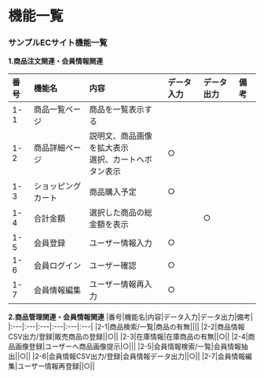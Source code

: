 # 機能一覧
### サンプルECサイト機能一覧
**1.商品注文関連・会員情報関連**

|番号|機能名|内容|データ入力|データ出力|備考|
|:---|:---|:---|:---|:---|:---|
|1-1|商品一覧ページ|商品を一覧表示する||||
|1-2|商品詳細ページ|説明文、商品画像を拡大表示<br>選択、カートへボタン表示|○|||
|1-3|ショッピングカート|商品購入予定|○|||
|1-4|合計金額|選択した商品の総金額を表示||○||
|1-5|会員登録|ユーザー情報入力|○|||
|1-6|会員ログイン|ユーザー確認|○|||
|1-7|会員情報編集|ユーザー情報再入力|○|||

**2.商品管理関連・会員情報関連**
|番号|機能名|内容|データ入力|データ出力|備考|
|:---|:---|:---|:---|:---|:---|
|2-1|商品検索/一覧|商品の有無||||
|2-2|商品情報CSV出力/登録|販売商品の登録||○||
|2-3|在庫情報|在庫商品の有無||○||
|2-4|商品画像登録|ユーザーへ商品画像提示|○|||
|2-5|会員情報検索/一覧|会員情報抽出||○||
|2-6|会員情報CSV出力/登録|会員情報データ出力||○||
|2-7|会員情報編集|ユーザー情報再登録||○||
